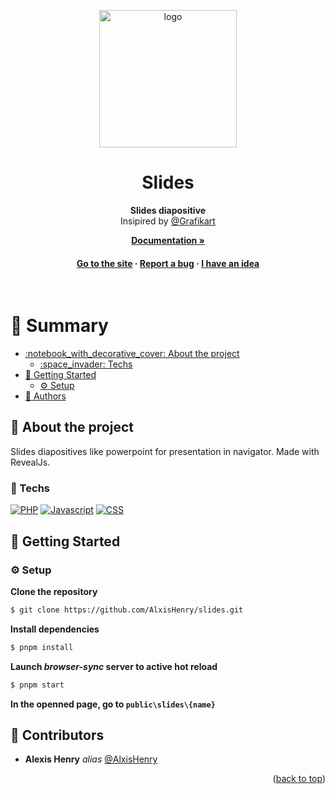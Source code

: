 <a name="readme-top"></a>

<div align="center">

  <img src="https://cdn.alexishenry.eu/shared/images/logo.png" alt="logo" width="220" height="auto" />
  <h1>Slides</h1>
  
  <p>
    <strong>Slides diapositive</strong><br>
		Insipired by <a href="https://github.com/Grafikart">@Grafikart</a>
  </p>

<a href="https://alxishenry.github.io/docs"><strong>Documentation »</strong></a>

<h4>
    <a href="https://slides.alexishenry.eu">Go to the site</a>
  <span> · </span>
    <a href="https://github.com/AlxisHenry/slides/issues">Report a bug</a>
  <span> · </span>
    <a href="https://github.com/AlxisHenry/slides/issues">I have an idea</a>
  </h4>
</div>

<br/>

# :notebook_with_decorative_cover: Summary

- [:notebook\_with\_decorative\_cover: About the project](#star2-about-the-project)
  * [:space\_invader: Techs](#space_invader-techs)
- [:toolbox: Getting Started](#toolbox-getting-started)
  * [:gear: Setup](#gear-setup)
- [:wave: Authors](#wave-authors)

## :star2: About the project

Slides diapositives like powerpoint for presentation in navigator. Made with RevealJs.

### :space_invader: Techs

[![PHP](https://img.shields.io/badge/php%20-hotpink.svg?&style=for-the-badge&logo=PHP&color=gray)]()
[![Javascript](https://img.shields.io/badge/javascript%20-hotpink.svg?&style=for-the-badge&logo=javascript&color=gray)]()
[![CSS](https://img.shields.io/badge/css%20-hotpink.svg?&style=for-the-badge&logo=CSS3&logoColor=blue&color=gray)]()

## :toolbox: Getting Started

### :gear: Setup

**Clone the repository**

```bash
$ git clone https://github.com/AlxisHenry/slides.git
```

**Install dependencies**

```bash
$ pnpm install
```

**Launch *browser-sync* server to active hot reload**

```bash
$ pnpm start
```

**In the openned page, go to `public\slides\{name}`**

## :wave: Contributors

* **Alexis Henry** _alias_ [@AlxisHenry](https://github.com/AlxisHenry)

<p align="right">(<a href="#readme-top">back to top</a>)</p>